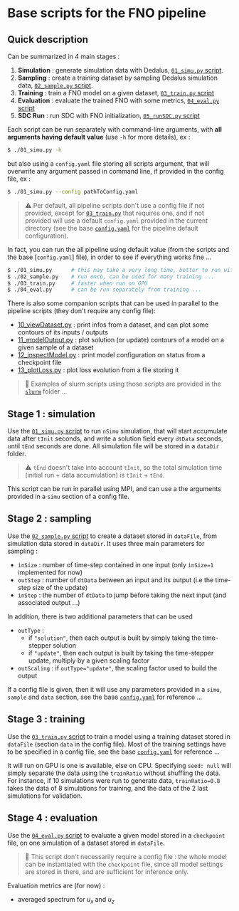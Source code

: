 # Base scripts for the FNO pipeline

## Quick description

Can be summarized in 4 main stages :

1. **Simulation** : generate simulation data with Dedalus, [`01_simu.py` script](./01_simu.py).
2. **Sampling** : create a training dataset by sampling Dedalus simulation data, [`02_sample.py` script](./02_sample.py).
3. **Training** : train a FNO model on a given dataset, [`03_train.py` script](./03_train.py)
4. **Evaluation** : evaluate the trained FNO with some metrics, [`04_eval.py` script](./04_eval.py)
5. **SDC Run** : run SDC with FNO initialization, [`05_runSDC.py` script](./05_runSDC.py)

Each script can be run separately with command-line arguments, with **all arguments having default value** (use `-h` for more details), ex :

```bash
$ ./01_simu.py -h
```

but also using a `config.yaml` file storing all scripts argument, that will overwrite any argument
passed in command line, if provided in the config file, ex :

```bash
$ ./01_simu.py --config pathToConfig.yaml
```

> :warning: Per default, all pipeline scripts don't use a config file if not provided, except for [`03_train.py`](./03_train.py)
> that requires one, and if not provided will use a default `config.yaml` provided in the current directory 
> (see the base [`config.yaml`](./config.yaml) for the pipeline default configuration).

In fact, you can run the all pipeline using default value (from the scripts and the base [`config.yaml`] file), in order to see if everything works fine ...

```bash
$ ./01_simu.py      # this may take a very long time, better to run with MPI
$ ./02_sample.py    # run once, can be used for many training ...
$ ./03_train.py     # faster when run on GPU 
$ ./04_eval.py      # can be run separately from training ...
```

There is also some companion scripts that can be used in parallel to the pipeline scripts (they don't require any config file):

- [10_viewDataset.py](./10_viewDataset.py) : print infos from a dataset, and can plot some contours of its inputs / outputs
- [11_modelOutput.py](./11_modelOutput.py) : plot solution (or update) contours of a model on a given sample of a dataset
- [12_inspectModel.py](./12_inspectModel.py) : print model configuration on status from a checkpoint file
- [13_plotLoss.py](./13_plotLoss.py) : plot loss evolution from a file storing it

> :scroll: Examples of slurm scripts using those scripts are provided in the [`slurm`](./slurm/) folder ...


## Stage 1 : simulation

Use the [`01_simu.py` script](./01_simu.py) to run `nSimu` simulation, that will start accumulate data after `tInit` seconds,
and write a solution field every `dtData` seconds, until `tEnd` seconds are done. 
All simulation file will be stored in a `dataDir` folder.

> :warning: `tEnd` doesn't take into account `tInit`, so the total simulation time (initial run + data accumulation) is `tInit` + `tEnd`.

This script can be run in parallel using MPI, and can use a the arguments provided in a `simu` section of a config file.


## Stage 2 : sampling

Use the [`02_sample.py` script](./02_sample.py) to create a dataset stored in `dataFile`, from simulation data stored in `dataDir`.
It uses three main parameters for sampling :

- `inSize` : number of time-step contained in one input (only `inSize=1` implemented for now)
- `outStep` : number of `dtData` between an input and its output (i.e the time-step size of the update)
- `inStep` : the number of `dtData` to jump before taking the next input (and associated output ...)

In addition, there is two additional parameters that can be used

- `outType` : 
    - if `"solution"`, then each output is built by simply taking the time-stepper solution
    - if `"update"`, then each output is built by taking the time-stepper update, multiply by a given scaling factor
- `outScaling` : if `outType="update"`, the scaling factor used to build the output

If a config file is given, then it will use any parameters provided in a `simu`, `sample` and `data` section, 
see the base [`config.yaml`](./config.yaml) for reference ... 


## Stage 3 : training

Use the [`03_train.py` script](./03_train.py) to train a model using a training dataset stored in `dataFile` (section `data` in the config file).
Most of the training settings have to be specified in a config file, see the base [`config.yaml`](./config.yaml) for reference ... 

It will run on GPU is one is available, else on CPU. Specifying `seed: null` will simply separate the data using the `trainRatio`
without shuffling the data. For instance, if 10 simulations were run to generate data, `trainRatio=0.8` takes the data of 8 simulations
for training, and the data of the 2 last simulations for validation.


## Stage 4 : evaluation

Use the [`04_eval.py` script](./04_eval.py) to evaluate a given model stored in a `checkpoint` file,
on one simulation of a dataset stored in `dataFile`. 

> :mega: This script don't necessarily require a config file : the whole model can be instantiated
> with the `checkpoint` file, since all model settings are stored in there, and are sufficient
> for inference only. 

Evaluation metrics are (for now) :

- averaged spectrum for $u_x$ and $u_z$
